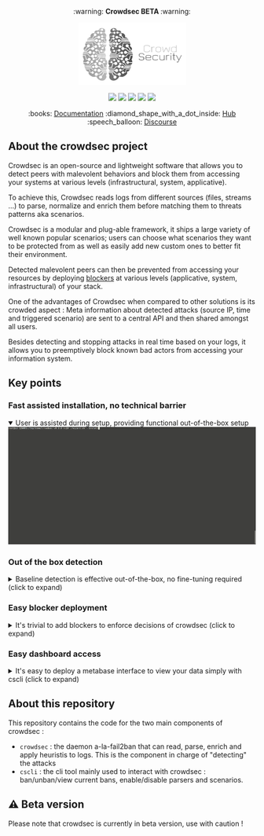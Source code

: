 

<p align="center"> :warning: <b>Crowdsec BETA </b> :warning: </p>

<p align="center">
<img src="docs/assets/images/crowdsec_logo1.png" alt="CrowdSec" title="CrowdSec" />
</p>


<p align="center">
<img src="https://github.com/crowdsecurity/crowdsec/workflows/Go/badge.svg">
<img src="https://github.com/crowdsecurity/crowdsec/workflows/build-binary-package/badge.svg">
<img src="https://goreportcard.com/badge/github.com/crowdsecurity/crowdsec">
<img src="https://img.shields.io/github/license/crowdsecurity/crowdsec">
<img src="https://github.com/crowdsecurity/crowdsec/workflows/Hub-CI/badge.svg">
</p>

<p align="center">
:books: <a href="https://doc.crowdsec.net">Documentation</a>
:diamond_shape_with_a_dot_inside: <a href="https://hub.crowdsec.net">Hub</a>
:speech_balloon: <a href="https://discourse.crowdsec.net">Discourse </a>
</p>

## About the crowdsec project

Crowdsec is an open-source and lightweight software that allows you to detect peers with malevolent behaviors and block them from accessing your systems at various levels (infrastructural, system, applicative).

To achieve this, Crowdsec reads logs from different sources (files, streams ...) to parse, normalize and enrich them before matching them to threats patterns aka scenarios. 

Crowdsec is a modular and plug-able framework, it ships a large variety of well known popular scenarios; users can choose what scenarios they want to be protected from as well as easily add new custom ones to better fit their environment.

Detected malevolent peers can then be prevented from accessing your resources by deploying [blockers](https://hub.crowdsec.net/browse/#blockers) at various levels (applicative, system, infrastructural) of your stack.

One of the advantages of Crowdsec when compared to other solutions is its crowded aspect : Meta information about detected attacks (source IP, time and triggered scenario) are sent to a central API and then shared amongst all users.

Besides detecting and stopping attacks in real time based on your logs, it allows you to preemptively block known bad actors from accessing your information system.

## Key points

### Fast assisted installation, no technical barrier

<details open>
  <summary>User is assisted during setup, providing functional out-of-the-box setup</summary>
  <img src="https://github.com/crowdsecurity/crowdsec/blob/master/docs/assets/images/crowdsec_install.gif">
</details>

### Out of the box detection

<details>
  <summary>Baseline detection is effective out-of-the-box, no fine-tuning required (click to expand)</summary>
  <img src="https://github.com/crowdsecurity/crowdsec/blob/master/docs/assets/images/out-of-the-box-protection.gif">
</details>

### Easy blocker deployment

<details>
  <summary>It's trivial to add blockers to enforce decisions of crowdsec (click to expand)</summary>
  <img src="https://github.com/crowdsecurity/crowdsec/blob/master/docs/assets/images/blocker-installation.gif">
</details>

### Easy dashboard access

<details>
  <summary>It's easy to deploy a metabase interface to view your data simply with cscli (click to expand)</summary>
  <img src="https://github.com/crowdsecurity/crowdsec/blob/master/docs/assets/images/cscli-metabase.gif">
</details>

## About this repository

This repository contains the code for the two main components of crowdsec :
 - `crowdsec` : the daemon a-la-fail2ban that can read, parse, enrich and apply heuristis to logs. This is the component in charge of "detecting" the attacks
 - `cscli` : the cli tool mainly used to interact with crowdsec : ban/unban/view current bans, enable/disable parsers and scenarios.

## :warning: Beta version

Please note that crowdsec is currently in beta version, use with caution !



